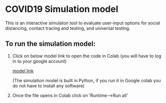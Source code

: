 # COVID19 Simulation model 
This is an interactive simulaton tool to evaluate user-input options for social distancing, contact tracing and testing, and universal testing. 

## To run the simulation model: 
1. Click on below model link to open the code in Colab (you will have to log in to your google account) 

      [model link](https://colab.research.google.com/drive/1GXs3hBg68w23-Kv5GCFQI30KKRxsfyFP) 

      (The simulation model is built in Python, if you run it in Google colab you do not have to install any software)

2. Once the file opens in Colab click on 'Runtime-->Run all'



